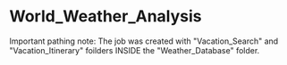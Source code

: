 # World_Weather_Analysis

Important pathing note:
The job was created with "Vacation_Search" and "Vacation_Itinerary" foilders INSIDE the "Weather_Database" folder.
